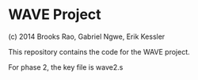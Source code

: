 WAVE Project
============
(c) 2014 Brooks Rao, Gabriel Ngwe, Erik Kessler

This repository contains the code for the WAVE project.

For phase 2, the key file is wave2.s
